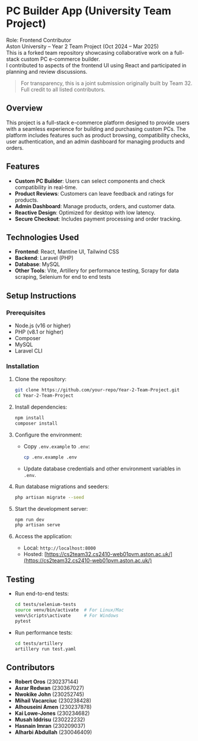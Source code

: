 # PC Builder App (University Team Project)

Role: Frontend Contributor  
Aston University – Year 2 Team Project (Oct 2024 – Mar 2025)  
This is a forked team repository showcasing collaborative work on a full-stack custom PC e-commerce builder.  
I contributed to aspects of the frontend UI using React and participated in planning and review discussions.

> For transparency, this is a joint submission originally built by Team 32. Full credit to all listed contributors.

## Overview

This project is a full-stack e-commerce platform designed to provide users with a seamless experience for building and purchasing custom PCs. The platform includes features such as product browsing, compatibility checks, user authentication, and an admin dashboard for managing products and orders.

## Features

- **Custom PC Builder**: Users can select components and check compatibility in real-time.
- **Product Reviews**: Customers can leave feedback and ratings for products.
- **Admin Dashboard**: Manage products, orders, and customer data.
- **Reactive Design**: Optimized for desktop with low latency.
- **Secure Checkout**: Includes payment processing and order tracking.

## Technologies Used

- **Frontend**: React, Mantine UI, Tailwind CSS
- **Backend**: Laravel (PHP)
- **Database**: MySQL
- **Other Tools**: Vite, Artillery for performance testing, Scrapy for data scraping, Selenium for end to end tests

## Setup Instructions

### Prerequisites

- Node.js (v16 or higher)
- PHP (v8.1 or higher)
- Composer
- MySQL
- Laravel CLI

### Installation

1. Clone the repository:
   ```bash
   git clone https://github.com/your-repo/Year-2-Team-Project.git
   cd Year-2-Team-Project
   ```

2. Install dependencies:
   ```bash
   npm install
   composer install
   ```

3. Configure the environment:
   - Copy `.env.example` to `.env`:
     ```bash
     cp .env.example .env
     ```
   - Update database credentials and other environment variables in `.env`.

4. Run database migrations and seeders:
   ```bash
   php artisan migrate --seed
   ```

5. Start the development server:
   ```bash
   npm run dev
   php artisan serve
   ```

6. Access the application:
   - Local: `http://localhost:8000`
   - Hosted: [https://cs2team32.cs2410-web01pvm.aston.ac.uk/](https://cs2team32.cs2410-web01pvm.aston.ac.uk/)

## Testing

- Run end-to-end tests:
  ```bash
  cd tests/selenium-tests
  source venv/bin/activate  # For Linux/Mac
  venv\Scripts\activate     # For Windows
  pytest
  ```

- Run performance tests:
  ```bash
  cd tests/artillery
  artillery run test.yaml
  ```

## Contributors

- **Robert Oros** (230237144)
- **Asrar Redwan** (230367027)
- **Nwokike John** (230252745)
- **Mihail Vacarciuc** (230238428)
- **Alhouseini Amen** (230237878)
- **Kai Lowe-Jones** (230234682)
- **Musah Iddrisu** (230222232)
- **Hasnain Imran** (230209037)
- **Alharbi Abdullah** (230046409)



